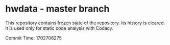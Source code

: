 # hwdata - master branch

This repository contains frozen state of the repository.
Its history is cleared. It is used only for static code
analysis with Codacy.

Commit Time: 1702706275